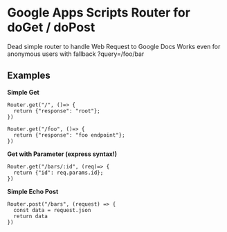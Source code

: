 # Google Apps Scripts Router for doGet / doPost 

Dead simple router to handle Web Request to Google Docs
Works even for anonymous users with fallback ?query=/foo/bar

## Examples

**Simple Get**

```
Router.get("/", ()=> {
  return {"response": "root"};
})
```

```
Router.get("/foo", ()=> {
  return {"response": "foo endpoint"};
})
```

**Get with Parameter (express syntax!)**

```
Router.get("/bars/:id", (req)=> {
  return {"id": req.params.id};
})
```

**Simple Echo Post**

```
Router.post("/bars", (request) => {
  const data = request.json
  return data
})
```

